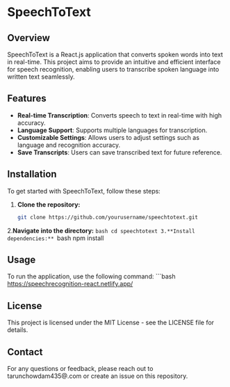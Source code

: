 # SpeechToText

## Overview

SpeechToText is a React.js application that converts spoken words into text in real-time. This project aims to provide an intuitive and efficient interface for speech recognition, enabling users to transcribe spoken language into written text seamlessly.

## Features

- **Real-time Transcription**: Converts speech to text in real-time with high accuracy.
- **Language Support**: Supports multiple languages for transcription.
- **Customizable Settings**: Allows users to adjust settings such as language and recognition accuracy.
- **Save Transcripts**: Users can save transcribed text for future reference.

## Installation

To get started with SpeechToText, follow these steps:

1. **Clone the repository:**

   ```bash
   git clone https://github.com/yourusername/speechtotext.git
2.**Navigate into the directory:**
    ```bash
    cd speechtotext
3.**Install dependencies:**
    ```bash
    npm install

## Usage

To run the application, use the following command:
    ```bash
    https://speechrecognition-react.netlify.app/

## License

This project is licensed under the MIT License - see the LICENSE file for details.

## Contact

For any questions or feedback, please reach out to tarunchowdam435@.com or create an issue on this repository.
